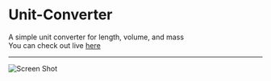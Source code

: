 # Unit-Converter
A simple unit converter for length, volume, and mass
<br>
You can check out live <a href="https://shangguanwang.github.io/Unit-Converter/">here</a>
<hr>

![Screen Shot](https://user-images.githubusercontent.com/24996005/227727809-b94930cc-4c1a-422b-841b-7991205b60ce.png)
